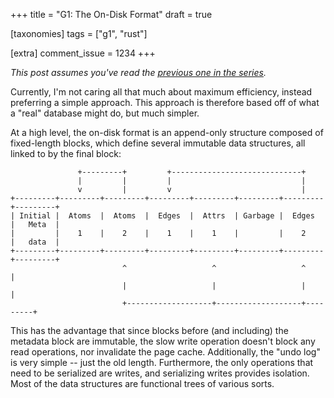 +++
title = "G1: The On-Disk Format"
draft = true

[taxonomies]
tags = ["g1", "rust"]

[extra]
comment_issue = 1234
+++

*This post assumes you've read the [previous one in the series](@/g1/2020-02-01-query-lang.md).*

Currently, I'm not caring all that much about maximum efficiency, instead preferring a simple approach. This approach is therefore based off of what a "real" database might do, but much simpler.

At a high level, the on-disk format is an append-only structure composed of fixed-length blocks, which define several immutable data structures, all linked to by the final block:

```
               +---------+         +-----------------------------+
               |         |         |                             |
               v         |         v                             |
+---------+---------+---------+---------+---------+---------+---------+---------+
| Initial |  Atoms  |  Atoms  |  Edges  |  Attrs  | Garbage |  Edges  |   Meta  |
|         |    1    |    2    |    1    |    1    |         |    2    |   data  |
+---------+---------+---------+---------+---------+---------+---------+---------+
                         ^                   ^                   ^         |
                         |                   |                   |         |
                         +-------------------+-------------------+---------+
```

This has the advantage that since blocks before (and including) the metadata block are immutable, the slow write operation doesn't block any read operations, nor invalidate the page cache. Additionally, the "undo log" is very simple -- just the old length. Furthermore, the only operations that need to be serialized are writes, and serializing writes provides isolation. Most of the data structures are functional trees of various sorts.
